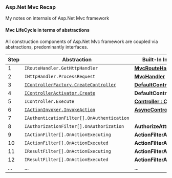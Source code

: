 ### Asp.Net Mvc Recap

My notes on internals of Asp.Net Mvc framework

#### Mvc LifeCycle in terms of abstractions
 
All construction components of Asp.Net Mvc framework are coupled via abstractions, predominantly interfaces.
 
Step | Abstraction                                | Built-In Implementation
---  | ---                                        | ---
1    | `IRouteHandler.GetHttpHandler`             | [__MvcRouteHandler__](/pages/mvc.routing.md)
2    | `IHttpHandler.ProcessRequest`              | [__MvcHandler__](/pages/mvc.routing.md)
3    | [`IControllerFactory.CreateController`](/pages/controller.factory.abstraction.md) | [__DefaultControllerFactory__](/pages/controller.factory.default.md)
4    | [`IControllerActivator.Create`](/pages/controller.activator.abstraction.md) | __DefaultControllerActivator__
5    | `IController.Execute`                      | [__Controller : ControllerBase__](/pages/controller.md)
6    | [`IActionInvoker.InvokeAction`](/pages/action.invoker.abstraction.md) | [__AsyncControllerActionInvoker__](/pages/action.invoker.default.md)
7    | `IAuthenticationFilter[].OnAuthentication` | 
8    | `IAuthorizationFilter[].OnAuthorization`   | __AuthorizeAttribute__
9    | `IActionFilter[].OnActionExecuting`        | __ActionFilterAttribute__
10   | `IActionFilter[].OnActionExecuted`         | __ActionFilterAttribute__
11   | `IResultFilter[].OnActionExecuting`        | __ActionFilterAttribute__
12   | `IResultFilter[].OnActionExecuted`         | __ActionFilterAttribute__
...  | ...                                        | ...
